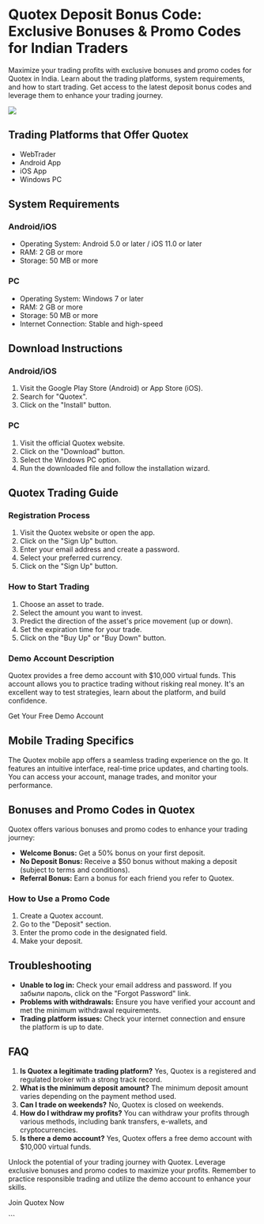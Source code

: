 

# Quotex Deposit Bonus Code: Exclusive Bonuses & Promo Codes for Indian Traders

Maximize your trading profits with exclusive bonuses and promo codes for
Quotex in India. Learn about the trading platforms, system requirements,
and how to start trading. Get access to the latest deposit bonus codes
and leverage them to enhance your trading journey.

[![](https://static.quotex.io/files/4_en/300_250.jpg)](https://traff.sbs/brokerqxlid)




## Trading Platforms that Offer Quotex

-   WebTrader
-   Android App
-   iOS App
-   Windows PC

## System Requirements

### Android/iOS

-   Operating System: Android 5.0 or later / iOS 11.0 or later
-   RAM: 2 GB or more
-   Storage: 50 MB or more

### PC

-   Operating System: Windows 7 or later
-   RAM: 2 GB or more
-   Storage: 50 MB or more
-   Internet Connection: Stable and high-speed

## Download Instructions

### Android/iOS

1.  Visit the Google Play Store (Android) or App Store (iOS).
2.  Search for "Quotex".
3.  Click on the "Install" button.

### PC

1.  Visit the official Quotex website.
2.  Click on the "Download" button.
3.  Select the Windows PC option.
4.  Run the downloaded file and follow the installation wizard.

## Quotex Trading Guide

### Registration Process

1.  Visit the Quotex website or open the app.
2.  Click on the "Sign Up" button.
3.  Enter your email address and create a password.
4.  Select your preferred currency.
5.  Click on the "Sign Up" button.

### How to Start Trading

1.  Choose an asset to trade.
2.  Select the amount you want to invest.
3.  Predict the direction of the asset\'s price movement (up or down).
4.  Set the expiration time for your trade.
5.  Click on the "Buy Up" or "Buy Down" button.

### Demo Account Description

Quotex provides a free demo account with \$10,000 virtual funds. This
account allows you to practice trading without risking real money. It\'s
an excellent way to test strategies, learn about the platform, and build
confidence.

Get Your Free Demo Account

## Mobile Trading Specifics

The Quotex mobile app offers a seamless trading experience on the go. It
features an intuitive interface, real-time price updates, and charting
tools. You can access your account, manage trades, and monitor your
performance.

## Bonuses and Promo Codes in Quotex

Quotex offers various bonuses and promo codes to enhance your trading
journey:

-   **Welcome Bonus:** Get a 50% bonus on your first deposit.
-   **No Deposit Bonus:** Receive a \$50 bonus without making a deposit
    (subject to terms and conditions).
-   **Referral Bonus:** Earn a bonus for each friend you refer to
    Quotex.

### How to Use a Promo Code

1.  Create a Quotex account.
2.  Go to the "Deposit" section.
3.  Enter the promo code in the designated field.
4.  Make your deposit.

## Troubleshooting

-   **Unable to log in:** Check your email address and password. If you
    забыли пароль, click on the "Forgot Password" link.
-   **Problems with withdrawals:** Ensure you have verified your account
    and met the minimum withdrawal requirements.
-   **Trading platform issues:** Check your internet connection and
    ensure the platform is up to date.

## FAQ

1.  **Is Quotex a legitimate trading platform?** Yes, Quotex is a
    registered and regulated broker with a strong track record.
2.  **What is the minimum deposit amount?** The minimum deposit amount
    varies depending on the payment method used.
3.  **Can I trade on weekends?** No, Quotex is closed on weekends.
4.  **How do I withdraw my profits?** You can withdraw your profits
    through various methods, including bank transfers, e-wallets, and
    cryptocurrencies.
5.  **Is there a demo account?** Yes, Quotex offers a free demo account
    with \$10,000 virtual funds.

Unlock the potential of your trading journey with Quotex. Leverage
exclusive bonuses and promo codes to maximize your profits. Remember to
practice responsible trading and utilize the demo account to enhance
your skills.

Join Quotex Now

\`\`\`

